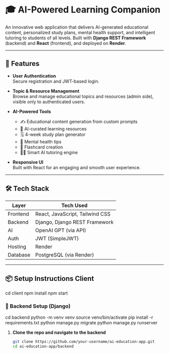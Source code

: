 # 🎓 AI-Powered Learning Companion

An innovative web application that delivers AI-generated educational content, personalized study plans, mental health support, and intelligent tutoring to students of all levels. Built with **Django REST Framework** (backend) and **React** (frontend), and deployed on **Render**.

---

## 🚀 Features

- **User Authentication**  
  Secure registration and JWT-based login.

- **Topic & Resource Management**  
  Browse and manage educational topics and resources (admin side), visible only to authenticated users.

- **AI-Powered Tools**  
  - ✍️ Educational content generation from custom prompts  
  - 📘 AI-curated learning resources  
  - 🗓 4-week study plan generator  
  - 🧠 Mental health tips  
  - 🧾 Flashcard creation  
  - 👩‍🏫 Smart AI tutoring engine

- **Responsive UI**  
  Built with React for an engaging and smooth user experience.

---

## 🛠 Tech Stack

| Layer     | Tech Used                   |
|-----------|-----------------------------|
| Frontend  | React, JavaScript, Tailwind CSS |
| Backend   | Django, Django REST Framework |
| AI        | OpenAI GPT (via API)        |
| Auth      | JWT (SimpleJWT)             |
| Hosting   | Render                      |
| Database  | PostgreSQL (via Render)     |

---

## 📦 Setup Instructions Client
   cd client
   npm install
   npm start

### 🔧 Backend Setup (Django)
cd backend
python -m venv venv
source venv/bin/activate
pip install -r requirements.txt
python manage.py migrate
python manage.py runserver



1. **Clone the repo and navigate to the backend**
   ```bash
   git clone https://github.com/your-username/ai-education-app.git
   cd ai-education-app/backend
